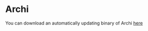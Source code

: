 # Archi

You can download an automatically updating binary of Archi [here](https://github.com/BananaPoop/Archi/raw/gh-pages/Deploy/setup.exe)
